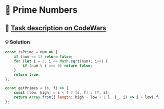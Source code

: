 # 📝 Prime Numbers

## 🔗 [Task description on CodeWars](https://www.codewars.com/kata/52dd72494367608ac1000416)

### 💡 Solution

```javascript
const isPrime = num => {
    if (num <= 1) return false;
    for (let i = 2; i <= Math.sqrt(num); i++) {
        if (num % i === 0) return false;
    }
    return true;
};

const getPrimes = (s, f) => {
    const [low, high] = s < f ? [s, f] : [f, s];
    return Array.from({ length: high - low + 1 }, (_, i) => i + low).filter(isPrime);
};
```
